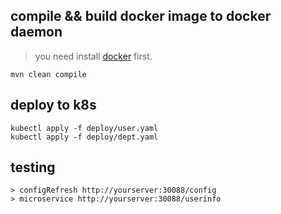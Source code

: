 
## compile && build docker image to docker daemon 
> you need install [docker](https://docs.docker.com/get-docker/) first.

`mvn clean compile`

## deploy to k8s
```shell
kubectl apply -f deploy/user.yaml
kubectl apply -f deploy/dept.yaml
```

## testing
```shell
> configRefresh http://yourserver:30088/config
> microservice http://yourserver:30088/userinfo
```
